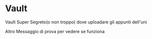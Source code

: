 # Vault
Vault Super Segreto(o non troppo) dove uploadare gli appunti dell'uni

Altro Messaggio di prova per vedere se funziona
